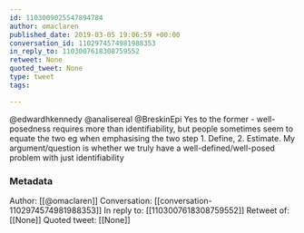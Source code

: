 ```yaml
---
id: 1103009025547894784
author: omaclaren
published_date: 2019-03-05 19:06:59 +00:00
conversation_id: 1102974574981988353
in_reply_to: 1103007618308759552
retweet: None
quoted_tweet: None
type: tweet
tags:

---
```


@edwardhkennedy @analisereal @BreskinEpi Yes to the former - well-posedness requires more than identifiability, but people sometimes seem to equate the two eg when emphasising the two step 1. Define, 2. Estimate. My argument/question is whether we truly have a well-defined/well-posed problem with just identifiability

### Metadata

Author: [[@omaclaren]]
Conversation: [[conversation-1102974574981988353]]
In reply to: [[1103007618308759552]]
Retweet of: [[None]]
Quoted tweet: [[None]]

